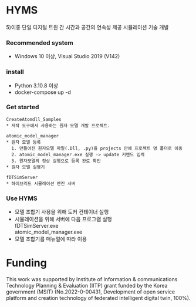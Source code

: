 # HYMS
5)이종 단일 디지털 트윈 간 시간과 공간의 연속성 제공 시뮬레이션 기술 개발

### Recommended system
* Windows 10 이상, Visual Studio 2019 (V142)

### install 
* Python 3.10.8 이상
* docker-compose up -d

### Get started 
    CreateAtomdll_Samples 
    * 저작 도구에서 사용하는 원자 모델 개발 프로젝트.
    
    atomic_model_manager 
    * 원자 모델 등록
      1. 만들어진 원자모델 파일(.Dll, .py)을 projects 안에 프로젝트 명 폴더로 이동
      2. atomic_model_manager.exe 실행 -> update 커멘드 입력
      3. 원자모델의 정상 실행으로 등록 완료 확인
    * 원자 모델 실행기
      
    fDTSimServer 
    * 하이브리드 시뮬레이션 엔진 서버

### Use HYMS 
  * 모델 조합기 사용을 위해 도커 컨테이너 실행  
  * 시뮬레이션을 위해 서버에 다음 프로그램 실행  
      fDTSimServer.exe  
      atomic_model_manager.exe  
  * 모델 조합기를 매뉴얼에 따라 이용

# Funding
This work was supported by Institute of Information & communications Technology Planning & Evaluation (IITP) grant funded
by the Korea government (MSIT) (No.2022-0-00431, Development of open service platform and creation technology of federated intelligent digital twin, 100%).
